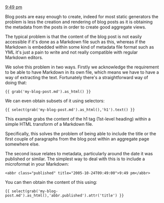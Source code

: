 <abbr class="published" title="2005-10-24T09:49:00">9:49 pm</abbr>

Blog posts are easy enough to create, indeed for most static generators the problem is less the creation and rendering
of blog posts as it is obtaining the metadata from the posts in order to create good aggregate views.

The typical problem is that the content of the blog post is not easily accessible if it's done as a Markdown file such
as this, whereas if the Markdown is embedded within some kind of metadata file format such as YML it's just a pain to
write and not really compatible with regular Markdown editors.

We solve this problem in two ways. Firstly we acknowledge the requirement to be able to have Markdown in its own file,
which means we have to have a way of extracting the text. Fortunately there's a straightforward way of doing that:

```
{{ grab('my-blog-post.md').as_html() }}
```

We can even obtain subsets of it using selectors:

```
{{ select(grab('my-blog-post.md').as_html(),'h1').text() }}
```

This example grabs the content of the h1 tag (1st-level heading) within a simple HTML transform of a Markdown file.

Specifically, this solves the problem of being able to include the title or the first couple of paragraphs from the
blog post within an aggregate page somewhere else.

The second issue relates to metadata, particularly around the date it was published or similar. The simplest way to
deal with this is to include a microformat in your Markdown:

```
<abbr class="published" title="2005-10-24T09:49:00">9:49 pm</abbr>
```

You can then obtain the content of this using:

```
{{ select(grab('my-blog-post.md').as_html(),'abbr.published').attr('title') }}
```
